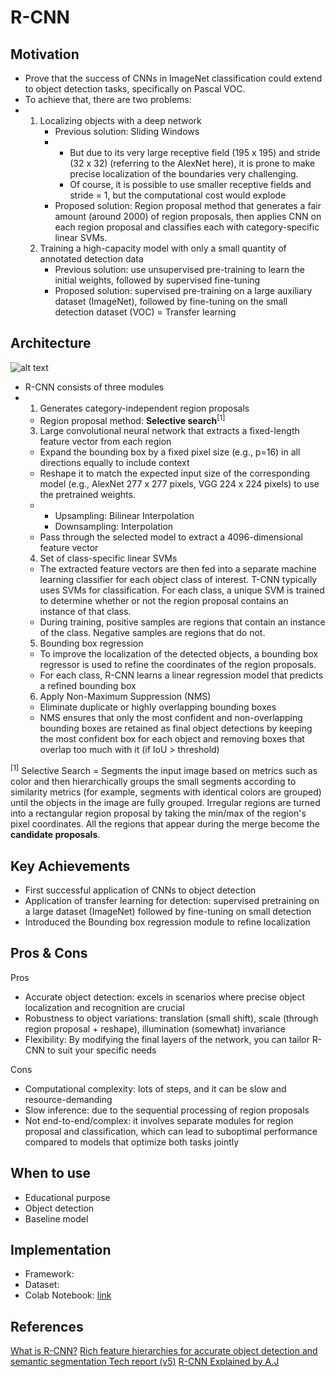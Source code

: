 
# R-CNN

## Motivation
- Prove that the success of CNNs in ImageNet classification could extend to object detection tasks, specifically on Pascal VOC.
- To achieve that, there are two problems:
- 1. Localizing objects with a deep network
     - Previous solution: Sliding Windows
     - - But due to its very large receptive field (195 x 195) and stride (32 x 32) (referring to the AlexNet here), it is prone to make precise localization of the boundaries very challenging.
       - Of course, it is possible to use smaller receptive fields and stride = 1, but the computational cost would explode 
     - Proposed solution: Region proposal method that generates a fair amount (around 2000) of region proposals, then applies CNN on each region proposal and classifies each with category-specific linear SVMs.
  2. Training a high-capacity model with only a small quantity of annotated detection data
     - Previous solution: use unsupervised pre-training to learn the initial weights, followed by supervised fine-tuning
     - Proposed solution: supervised pre-training on a large auxiliary dataset (ImageNet), followed by fine-tuning on the small detection dataset (VOC) = Transfer learning
## Architecture
![alt text](https://github.com/khchu93/NoteImage/blob/main/rcnn.png?raw=true) <br>

- R-CNN consists of three modules
- 1. Generates category-independent region proposals
    - Region proposal method: **Selective search**<sup>[1]</sup>
  3. Large convolutional neural network that extracts a fixed-length feature vector from each region
    - Expand the bounding box by a fixed pixel size (e.g., p=16) in all directions equally to include context
    - Reshape it to match the expected input size of the corresponding model (e.g., AlexNet 277 x 277 pixels, VGG 224 x 224 pixels) to use the pretrained weights.
    - - Upsampling: Bilinear Interpolation
      - Downsampling: Interpolation
    - Pass through the selected model to extract a 4096-dimensional feature vector
  4. Set of class-specific linear SVMs
    - The extracted feature vectors are then fed into a separate machine learning classifier for each object class of interest. T-CNN typically uses SVMs for classification. For each class, a unique SVM is trained to determine whether or not the region proposal contains an instance of that class.
    - During training, positive samples are regions that contain an instance of the class. Negative samples are regions that do not.
  5. Bounding box regression
    - To improve the localization of the detected objects, a bounding box regressor is used to refine the coordinates of the region proposals.
    - For each class, R-CNN learns a linear regression model that predicts a refined bounding box
  6. Apply Non-Maximum Suppression (NMS)
    - Eliminate duplicate or highly overlapping bounding boxes
    - NMS ensures that only the most confident and non-overlapping bounding boxes are retained as final object detections by keeping the most confident box for each object and removing boxes that overlap too much with it (if IoU > threshold)

<sup>[1]</sup> Selective Search = Segments the input image based on metrics such as color and then hierarchically groups the small segments according to similarity metrics (for example, segments with identical colors are grouped) until the objects in the image are fully grouped. Irregular regions are turned into a rectangular region proposal by taking the min/max of the region's pixel coordinates. All the regions that appear during the merge become the **candidate proposals**.

## Key Achievements
- First successful application of CNNs to object detection
- Application of transfer learning for detection: supervised pretraining on a large dataset (ImageNet) followed by fine-tuning on small detection
- Introduced the Bounding box regression module to refine localization

## Pros & Cons

Pros
- Accurate object detection: excels in scenarios where precise object localization and recognition are crucial
- Robustness to object variations: translation (small shift), scale (through region proposal + reshape), illumination (somewhat) invariance
- Flexibility: By modifying the final layers of the network, you can tailor R-CNN to suit your specific needs

Cons
- Computational complexity: lots of steps, and it can be slow and resource-demanding
- Slow inference: due to the sequential processing of region proposals
- Not end-to-end/complex: it involves separate modules for region proposal and classification, which can lead to suboptimal performance compared to models that optimize both tasks jointly

## When to use
- Educational purpose
- Object detection
- Baseline model

## Implementation
- Framework: 
- Dataset: 
- Colab Notebook: [link]()

<!--
## Results
Training

Validation

Examples:
-->

## References
[What is R-CNN?](https://blog.roboflow.com/what-is-r-cnn/)
[Rich feature hierarchies for accurate object detection and semantic segmentation Tech report (v5)](https://arxiv.org/pdf/1311.2524)
[R-CNN Explained by A.J](https://medium.com/@jesse419419/r-cnn-explained-by-a-j-9e4d1820a010)
